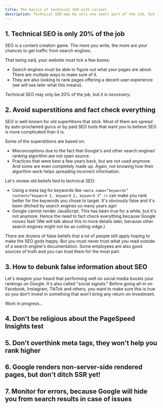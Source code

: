 ```yaml
---
title: The basics of technical SEO with Laravel
description: Technical SEO may be only one small part of the job, but it has to be done. Learn how to do it while avoiding obsolete preconceived ideas.
---
```


## 1. Technical SEO is only 20% of the job

SEO is a content creation game. The more you write, the more are your chances to get traffic from search engines.

That being said, your website must tick a few boxes:
- Search engines must be able to figure out what your pages are about. There are multiple ways to make sure of it.
- They are also looking to rank pages offering a decent user experience (we will see later what this means).

Technical SEO may only be 20% of the job, but _it is necessary_.

## 2. Avoid superstitions and fact check everything

SEO is well-known for old supertitions that stick. Most of them are spread by auto-proclamed gurus or by paid SEO tools that want you to believe SEO is more complicated than it is.

Some of the superstitions are based on:
- Misconceptions due to the fact that Google's and other search engines' ranking algorithm are not open source.
- Practices that were best a few years back, but are not used anymore. And some are even completely made up. Again, not knowing how their algorithm work helps spreading incorrect information.

Let's review old beliefs tied to technical SEO:
- Using a meta tag for keywords like `<meta name=“keywords” content=“keyword 1, keyword 2, keyword 3” />` can make you rank better for the keywords you chose to target. It's obviously false and it's been ditched by search engines so many years ago!
- Google cannot render JavaScript. This has been true for a while, but it's not anymore. Hence the need to fact check everything because Google moves fast! (We will talk about this in more details later, because other search engines might not be as cutting-edge.)

There are dozens of false beliefs that a lot of people still apply hoping to make the SEO gods happy. But you must never trust what you read outside of a search engine's documentation. Some employees are also good sources of truth and you can trust them for the most part.

## 3. How to debunk false information about SEO

Let's imagine your heard that performing well on social media boosts your rankings on Google. It's also called "social signals." Before going all-in on Facebook, Instagram, TikTok and others, you want to make sure this is true so you don't invest in something that won't bring any return on investment.

Work in progress…

## 4. Don't be religious about the PageSpeed Insights test

## 5. Don't overthink meta tags, they won't help you rank higher

## 6. Google renders non-server-side rendered pages, but don't ditch SSR yet!

## 7. Monitor for errors, because Google will hide you from search results in case of issues
